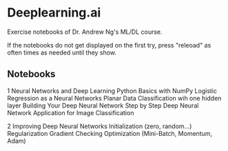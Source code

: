 # Deeplearning.ai
 Exercise notebooks of Dr. Andrew Ng's ML/DL course.
 
 If the notebooks do not get displayed on the first try, press "releoad" as often times as needed until they show.

## Notebooks

1 Neural Networks and Deep Learning
	Python Basics with NumPy
	Logistic Regression as a Neural Networks
	Planar Data Classification wih one hidden layer
	Building Your Deep Neural Network Step by Step
	Deep Neural Network Application for Image Classification

2 Improving Deep Neural Networks
	Initialization (zero, random...)
	Regularization
	Gradient Checking
	Optimization (Mini-Batch, Momentum, Adam)